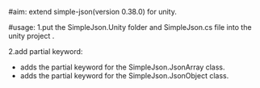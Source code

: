 ﻿#aim:
extend simple-json(version 0.38.0) for unity.

#usage:
1.put the SimpleJson.Unity folder and SimpleJson.cs file into the unity project  .   

2.add partial keyword:
* adds the partial keyword for the SimpleJson.JsonArray class.     
* adds the partial keyword for the SimpleJson.JsonObject class.
            
